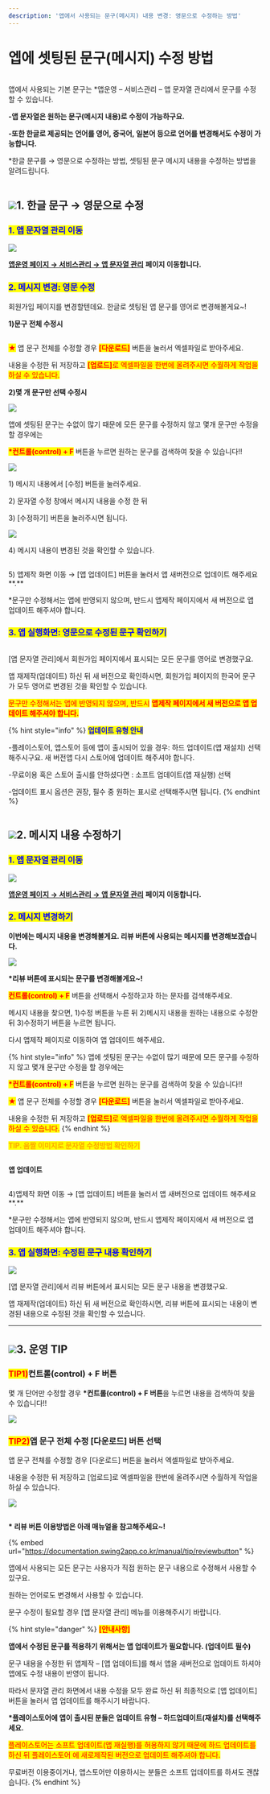 ```yaml
---
description: '앱에서 사용되는 문구(메시지) 내용 변경: 영문으로 수정하는 방법'
---
```


# 엡에 셋팅된 문구(메시지) 수정 방법

<figure><img src="../../../.gitbook/assets/구분선 (5).PNG" alt=""><figcaption></figcaption></figure>

앱에서 사용되는 기본 문구는 \*앱운영 – 서비스관리 – 앱 문자열 관리에서 문구를 수정할 수 있습니다.

**-앱 문자열은 원하는 문구(메시지 내용)로 수정이 가능하구요.**

**-또한 한글로 제공되는 언어를 영어, 중국어, 일본어 등으로 언어를 변경해서도 수정이 가능합니다.**

\*한글 문구를 → 영문으로 수정하는 방법, 셋팅된 문구 메시지 내용을 수정하는 방법을 알려드립니다.&#x20;

<figure><img src="../../../.gitbook/assets/구분선 (5).PNG" alt=""><figcaption></figcaption></figure>

## ![](https://wp.swing2app.co.kr/wp-content/uploads/2020/04/%EB%8B%A8%EB%9D%BD1-1.png)**1. 한글 문구 → 영문으로 수정**



### <mark style="color:blue;">**1. 앱 문자열 관리 이동**</mark>

![](https://wp.swing2app.co.kr/wp-content/uploads/2019/06/%EB%AC%B8%EC%9E%90%EC%97%B4.png)

[**앱운영 페이지 → 서비스관리 → 앱 문자열 관리**](http://www.swing2app.co.kr/view/app\_resourecs\_manager) **페이지 이동합니다.**



### <mark style="color:blue;">**2. 메시지 변경: 영문 수정**</mark>

회원가입 페이지를 변경할텐데요. 한글로 셋팅된 앱 문구를 영어로 변경해볼게요\~!

**1)문구 전체 수정시**

<figure><img src="../../../.gitbook/assets/문자열관리2.png" alt=""><figcaption></figcaption></figure>

<mark style="color:red;">**★**</mark> 앱 문구 전체를 수정할 경우 <mark style="color:red;">**\[다운로드]**</mark> 버튼을 눌러서 엑셀파일로 받아주세요.

내용을 수정한 뒤 저장하고 <mark style="color:red;">**\[업로드]**</mark><mark style="color:red;">로 엑셀파일을 한번에 올려주시면 수월하게 작업을 하실 수 있습니다.</mark>



**2)몇 개 문구만 선택 수정시**

![](https://wp.swing2app.co.kr/wp-content/uploads/2019/12/%EB%AC%B8%EC%9E%90%EC%97%B4%EA%B4%80%EB%A6%AC7.png)

앱에 셋팅된 문구는 수없이 많기 때문에 모든 문구를 수정하지 않고 몇개 문구만 수정을 할 경우에는

<mark style="color:red;">**\*컨트롤(control) + F**</mark> 버튼을 누르면 원하는 문구를 검색하여 찾을 수 있습니다!!



![](https://wp.swing2app.co.kr/wp-content/uploads/2019/12/%EB%AC%B8%EC%9E%90%EC%97%B4%EA%B4%80%EB%A6%AC3.png)

1\) 메시지 내용에서 \[수정] 버튼을 눌러주세요.

2\) 문자열 수정 창에서 메시지 내용을 수정 한 뒤

3\) \[수정하기] 버튼을 눌러주시면 됩니다.



![](https://wp.swing2app.co.kr/wp-content/uploads/2019/12/%EB%AC%B8%EC%9E%90%EC%97%B4%EA%B4%80%EB%A6%AC44.png)

4\) 메시지 내용이 변경된 것을 확인할 수 있습니다.



<figure><img src="../../../.gitbook/assets/업데이트 (2).png" alt=""><figcaption></figcaption></figure>

5\) 앱제작 화면 이동 → \[앱 업데이트] 버튼을 눌러서 앱 새버전으로 업데이트 해주세요**.**

\*문구만 수정해서는 앱에 반영되지 않으며, 반드시 앱제작 페이지에서 새 버전으로 앱 업데이트 해주셔야 합니다.



### <mark style="color:blue;">**3. 앱 실행화면: 영문으로 수정된 문구 확인하기**</mark>

<div align="left">

<img src="https://wp.swing2app.co.kr/wp-content/uploads/2019/12/%EB%AC%B8%EC%9E%90%EC%97%B4%EA%B4%80%EB%A6%AC4.png" alt="">

</div>

\[앱 문자열 관리]에서 회원가입 페이지에서 표시되는 모든 문구를 영어로 변경했구요.

앱 재제작(업데이트) 하신 뒤 새 버전으로 확인하시면, 회원가입 페이지의 한국어 문구가 모두 영어로 변경된 것을 확인할 수 있습니다.



<mark style="color:red;">문구만 수정해서는 앱에 반영되지 않으며, 반드시</mark> <mark style="color:red;"></mark><mark style="color:red;">**앱제작 페이지에서 새 버전으로 앱 업데이트 해주셔야 합니다.**</mark>

{% hint style="info" %}
<mark style="color:blue;">**업데이트 유형 안내**</mark>

\-플레이스토어, 앱스토어 등에 앱이 출시되어 있을 경우: 하드 업데이트(앱 재설치) 선택 해주시구요. 새 버전앱 다시 스토어에 업데이트 해주셔야 합니다.&#x20;

\-무료이용 혹은 스토어 출시를 안하셨다면 : 소프트 업데이트(앱 재실행) 선택&#x20;

\-업데이트 표시 옵션은 권장, 필수 중 원하는 표시로 선택해주시면 됩니다.&#x20;
{% endhint %}

<figure><img src="../../../.gitbook/assets/구분선 (5).PNG" alt=""><figcaption></figcaption></figure>

## ![](https://wp.swing2app.co.kr/wp-content/uploads/2020/04/%EB%8B%A8%EB%9D%BD1-1.png)**2. 메시지 내용 수정하기**



### <mark style="color:blue;">**1. 앱 문자열 관리 이동**</mark>

![](https://wp.swing2app.co.kr/wp-content/uploads/2019/06/%EB%AC%B8%EC%9E%90%EC%97%B4.png)

[**앱운영 페이지 → 서비스관리 → 앱 문자열 관리**](http://www.swing2app.co.kr/view/app\_resourecs\_manager) **페이지 이동합니다.**



### <mark style="color:blue;">**2. 메시지 변경하기**</mark>

**이번에는 메시지 내용을 변경해볼게요. 리뷰 버튼에 사용되는 메시지를 변경해보겠습니다.**

![](https://wp.swing2app.co.kr/wp-content/uploads/2019/12/%EB%AC%B8%EC%9E%90%EC%97%B4%EA%B4%80%EB%A6%AC9.png)

**\*리뷰 버튼에 표시되는 문구를 변경해볼게요\~!**

<mark style="color:red;">**컨트롤(control) + F**</mark> 버튼을 선택해서 수정하고자 하는 문자를 검색해주세요.&#x20;

메시지 내용을 찾으면, 1)수정 버튼을 누른 뒤 2)메시지 내용을 원하는 내용으로 수정한 뒤 3)수정하기 버튼을 누르면 됩니다.

다시 앱제작 페이지로 이동하여 앱 업데이트 해주세요.&#x20;

{% hint style="info" %}
앱에 셋팅된 문구는 수없이 많기 때문에 모든 문구를 수정하지 않고 몇개 문구만 수정을 할 경우에는

<mark style="color:red;">**\*컨트롤(control) + F**</mark> 버튼을 누르면 원하는 문구를 검색하여 찾을 수 있습니다!!

<mark style="color:red;">**★**</mark> 앱 문구 전체를 수정할 경우 <mark style="color:red;">**\[다운로드]**</mark> 버튼을 눌러서 엑셀파일로 받아주세요.

내용을 수정한 뒤 저장하고 <mark style="color:red;">**\[업로드]**</mark><mark style="color:red;">로 엑셀파일을 한번에 올려주시면 수월하게 작업을 하실 수 있습니다.</mark>
{% endhint %}



<mark style="color:orange;">**TIP. 움짤 이미지로 문자열 수정방법 확인하기**</mark>

<div align="left">

<img src="https://wp.swing2app.co.kr/wp-content/uploads/2019/12/%EB%AC%B8%EA%B5%AC%EC%88%98%EC%A0%95.gif" alt="">

</div>

**앱 업데이트**&#x20;

<figure><img src="../../../.gitbook/assets/업데이트.png" alt=""><figcaption></figcaption></figure>

4\)앱제작 화면 이동 → \[앱 업데이트] 버튼을 눌러서 앱 새버전으로 업데이트 해주세요**.**

\*문구만 수정해서는 앱에 반영되지 않으며, 반드시 앱제작 페이지에서 새 버전으로 앱 업데이트 해주셔야 합니다.



### <mark style="color:blue;">**3. 앱 실행화면: 수정된 문구 내용 확인하기**</mark>

![](https://wp.swing2app.co.kr/wp-content/uploads/2019/12/%EB%AC%B8%EC%9E%90%EC%97%B4%EA%B4%80%EB%A6%AC10.png)

\[앱 문자열 관리]에서 리뷰 버튼에서 표시되는 모든 문구 내용을 변경했구요.

앱 재제작(업데이트) 하신 뒤 새 버전으로 확인하시면, 리뷰 버튼에 표시되는 내용이 변경된 내용으로 수정된 것을 확인할 수 있습니다.



***



## ![](https://wp.swing2app.co.kr/wp-content/uploads/2020/04/%EB%8B%A8%EB%9D%BD1-1.png)3. 운영 TIP

### <mark style="color:red;">**TIP1)**</mark>**컨트롤(control) + F 버튼**

&#x20;몇 개 단어만 수정할 경우 **\*컨트롤(control) + F 버튼**을 누르면 내용을 검색하여 찾을 수 있습니다!!

![](https://wp.swing2app.co.kr/wp-content/uploads/2019/06/%EB%AC%B8%EC%9E%90%EC%97%B4%EA%B4%80%EB%A6%AC7.png)



### <mark style="color:red;">**TIP2)**</mark>앱 문구 전체 수정 \[다운로드] 버튼 선택

앱 문구 전체를 수정할 경우 \[다운로드] 버튼을 눌러서 엑셀파일로 받아주세요.

내용을 수정한 뒤 저장하고 \[업로드]로 엑셀파일을 한번에 올려주시면 수월하게 작업을 하실 수 있습니다.

![](https://wp.swing2app.co.kr/wp-content/uploads/2019/06/%EB%AC%B8%EC%9E%90%EC%97%B4%EA%B4%80%EB%A6%AC2.png)

<figure><img src="../../../.gitbook/assets/구분선 (5).PNG" alt=""><figcaption></figcaption></figure>



**\* 리뷰 버튼 이용방법은 아래 매뉴얼을 참고해주세요\~!**

{% embed url="https://documentation.swing2app.co.kr/manual/tip/reviewbutton" %}

앱에서 사용되는 모든 문구는 사용자가 직접 원하는 문구 내용으로 수정해서 사용할 수 있구요.

원하는 언어로도 변경해서 사용할 수 있습니다.

문구 수정이 필요할 경우 \[앱 문자열 관리] 메뉴를 이용해주시기 바랍니다.



{% hint style="danger" %}
<mark style="color:red;">**\[안내사항]**</mark>



**앱에서 수정된 문구를 적용하기 위해서는 앱  업데이트가 필요합니다. (업데이트 필수)**

문구 내용을 수정한 뒤 앱제작 – \[앱 업데이트]를 해서 앱을 새버전으로 업데이트 하셔야 앱에도 수정 내용이 반영이 됩니다.

따라서 문자열 관리 화면에서 내용 수정을 모두 완료 하신 뒤 최종적으로 \[앱 업데이트] 버튼을 눌러서 앱 업데이트를 해주시기 바랍니다.



**\*플레이스토어에 앱이 출시된 분들은  업데이트 유형 – 하드업데이트(재설치)를 선택해주세요.**

<mark style="color:red;">플레이스토어는 소프트 업데이트(앱 재실행)를 허용하지 않기 때문에 하드 업데이트를 하신 뒤 플레이스토어 에 새로제작된 버전으로 업데이트 해주셔야 합니다.</mark>

무료버전 이용중이거나, 앱스토어만 이용하시는 분들은 소프트 업데이트를 하셔도 괜찮습니다.
{% endhint %}

